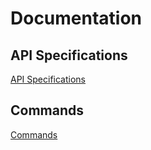 # Documentation

## API Specifications

[API Specifications](./api_specifications.md)

## Commands

[Commands](./commands.md)



